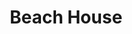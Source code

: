 ---
title: "Beach House"
summary: "Beach House is a dream pop duo from Baltimore, Maryland , formed in 2004. The band consists of French-born Victoria Legrand, who's the niece of and , Baltimore native Alex Scally plus, first appearing in 2017, James Barone on drums. **Beach House :** - lead vocals, keyboards - guitar, bass, keyboards, backing vocals - drums **Touring Musician :** - drums, percussion"
image: "beach-house.jpg"
---